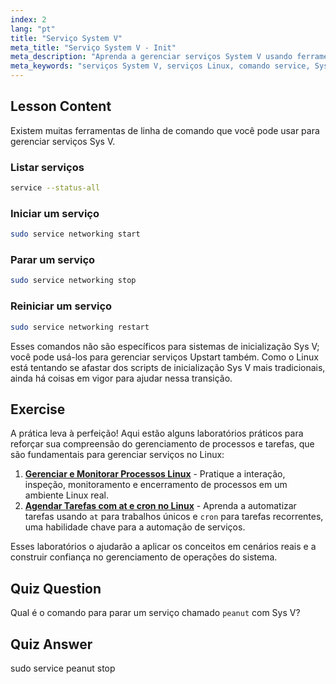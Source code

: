 ```yaml
---
index: 2
lang: "pt"
title: "Serviço System V"
meta_title: "Serviço System V - Init"
meta_description: "Aprenda a gerenciar serviços System V usando ferramentas de linha de comando. Descubra como listar, iniciar, parar e reiniciar serviços com este tutorial de Linux para iniciantes."
meta_keywords: "serviços System V, serviços Linux, comando service, SysV init, tutorial Linux, Linux para iniciantes, gerenciamento de serviços, guia Linux"
---
```


## Lesson Content

Existem muitas ferramentas de linha de comando que você pode usar para gerenciar serviços Sys V.

### Listar serviços

```bash
service --status-all
```

### Iniciar um serviço

```bash
sudo service networking start
```

### Parar um serviço

```bash
sudo service networking stop
```

### Reiniciar um serviço

```bash
sudo service networking restart
```

Esses comandos não são específicos para sistemas de inicialização Sys V; você pode usá-los para gerenciar serviços Upstart também. Como o Linux está tentando se afastar dos scripts de inicialização Sys V mais tradicionais, ainda há coisas em vigor para ajudar nessa transição.

## Exercise

A prática leva à perfeição! Aqui estão alguns laboratórios práticos para reforçar sua compreensão do gerenciamento de processos e tarefas, que são fundamentais para gerenciar serviços no Linux:

1. **[Gerenciar e Monitorar Processos Linux](https://labex.io/pt/labs/comptia-manage-and-monitor-linux-processes-590864)** - Pratique a interação, inspeção, monitoramento e encerramento de processos em um ambiente Linux real.
2. **[Agendar Tarefas com at e cron no Linux](https://labex.io/pt/labs/comptia-schedule-tasks-with-at-and-cron-in-linux-590870)** - Aprenda a automatizar tarefas usando `at` para trabalhos únicos e `cron` para tarefas recorrentes, uma habilidade chave para a automação de serviços.

Esses laboratórios o ajudarão a aplicar os conceitos em cenários reais e a construir confiança no gerenciamento de operações do sistema.

## Quiz Question

Qual é o comando para parar um serviço chamado `peanut` com Sys V?

## Quiz Answer

sudo service peanut stop
